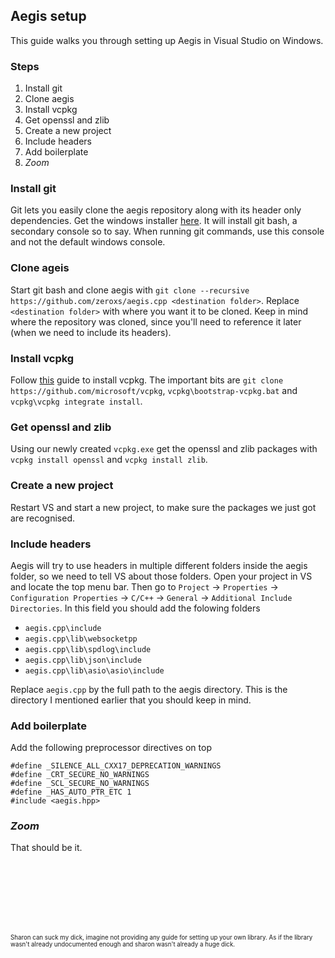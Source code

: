 ## Aegis setup
This guide walks you through setting up Aegis in Visual Studio on Windows. 

### Steps
1. Install git
2. Clone aegis
3. Install vcpkg
4. Get openssl and zlib
5. Create a new project
6. Include headers
7. Add boilerplate
6. *Zoom*

### Install git
Git lets you easily clone the aegis repository along with its header only dependencies. Get the windows installer [here](https://gitforwindows.org/).
It will install git bash, a secondary console so to say. When running git commands, use this console and not the default windows console.

### Clone ageis
Start git bash and clone aegis with `git clone --recursive https://github.com/zeroxs/aegis.cpp <destination folder>`.
Replace `<destination folder>` with where you want it to be cloned.
Keep in mind where the repository was cloned, since you'll need to reference it later (when we need to include its headers).

### Install vcpkg
Follow [this](https://github.com/microsoft/vcpkg#quick-start-windows) guide to install vcpkg.
The important bits are `git clone https://github.com/microsoft/vcpkg`, `vcpkg\bootstrap-vcpkg.bat` and `vcpkg\vcpkg integrate install`.

### Get openssl and zlib
Using our newly created `vcpkg.exe` get the openssl and zlib packages with `vcpkg install openssl` and `vcpkg install zlib`.

### Create a new project
Restart VS and start a new project, to make sure the packages we just got are recognised.

### Include headers
Aegis will try to use headers in multiple different folders inside the aegis folder, so we need to tell VS about those folders.
Open your project in VS and locate the top menu bar. Then go to `Project` -> `Properties` -> `Configuration Properties` -> `C/C++` -> `General` -> `Additional Include Directories`.
In this field you should add the folowing folders
- `aegis.cpp\include`
- `aegis.cpp\lib\websocketpp`
- `aegis.cpp\lib\spdlog\include`
- `aegis.cpp\lib\json\include`
- `aegis.cpp\lib\asio\asio\include`

Replace `aegis.cpp` by the full path to the aegis directory. This is the directory I mentioned earlier that you should keep in mind.

### Add boilerplate
Add the following preprocessor directives on top
```
#define _SILENCE_ALL_CXX17_DEPRECATION_WARNINGS
#define _CRT_SECURE_NO_WARNINGS
#define _SCL_SECURE_NO_WARNINGS
#define _HAS_AUTO_PTR_ETC 1
#include <aegis.hpp>
```

### *Zoom*
That should be it.


<br/><br/><br/><br/><br/><br/>

<sup><sub>Sharon can suck my dick, imagine not providing any guide for setting up your own library.
As if the library wasn't already undocumented enough and sharon wasn't already a huge dick.</sub></sup>
